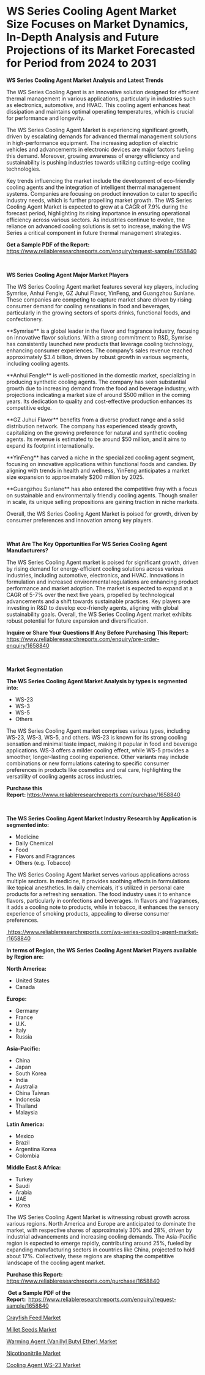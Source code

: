 <p><h1>WS Series Cooling Agent Market Size Focuses on Market Dynamics, In-Depth Analysis and Future Projections of its Market Forecasted for Period from 2024 to 2031</h1></p><p><strong>WS Series Cooling Agent Market Analysis and Latest Trends</strong></p>
<p><p>The WS Series Cooling Agent is an innovative solution designed for efficient thermal management in various applications, particularly in industries such as electronics, automotive, and HVAC. This cooling agent enhances heat dissipation and maintains optimal operating temperatures, which is crucial for performance and longevity.</p><p>The WS Series Cooling Agent Market is experiencing significant growth, driven by escalating demands for advanced thermal management solutions in high-performance equipment. The increasing adoption of electric vehicles and advancements in electronic devices are major factors fueling this demand. Moreover, growing awareness of energy efficiency and sustainability is pushing industries towards utilizing cutting-edge cooling technologies.</p><p>Key trends influencing the market include the development of eco-friendly cooling agents and the integration of intelligent thermal management systems. Companies are focusing on product innovation to cater to specific industry needs, which is further propelling market growth. The WS Series Cooling Agent Market is expected to grow at a CAGR of 7.9% during the forecast period, highlighting its rising importance in ensuring operational efficiency across various sectors. As industries continue to evolve, the reliance on advanced cooling solutions is set to increase, making the WS Series a critical component in future thermal management strategies.</p></p>
<p><strong>Get a Sample PDF of the Report:&nbsp;</strong> <a href="https://www.reliableresearchreports.com/enquiry/request-sample/1658840?utm_campaign=112&utm_medium=2&utm_source=Github&utm_content=ia&utm_term=09122024&utm_id=ws-series-cooling-agent">https://www.reliableresearchreports.com/enquiry/request-sample/1658840</a></p>
<p>&nbsp;</p>
<p><strong>WS Series Cooling Agent Major Market Players</strong></p>
<p><p>The WS Series Cooling Agent market features several key players, including Symrise, Anhui Fengle, GZ Juhui Flavor, YinFeng, and Guangzhou Sunlane. These companies are competing to capture market share driven by rising consumer demand for cooling sensations in food and beverages, particularly in the growing sectors of sports drinks, functional foods, and confectionery.</p><p>**Symrise** is a global leader in the flavor and fragrance industry, focusing on innovative flavor solutions. With a strong commitment to R&D, Symrise has consistently launched new products that leverage cooling technology, enhancing consumer experiences. The company’s sales revenue reached approximately $3.4 billion, driven by robust growth in various segments, including cooling agents.</p><p>**Anhui Fengle** is well-positioned in the domestic market, specializing in producing synthetic cooling agents. The company has seen substantial growth due to increasing demand from the food and beverage industry, with projections indicating a market size of around $500 million in the coming years. Its dedication to quality and cost-effective production enhances its competitive edge.</p><p>**GZ Juhui Flavor** benefits from a diverse product range and a solid distribution network. The company has experienced steady growth, capitalizing on the growing preference for natural and synthetic cooling agents. Its revenue is estimated to be around $50 million, and it aims to expand its footprint internationally.</p><p>**YinFeng** has carved a niche in the specialized cooling agent segment, focusing on innovative applications within functional foods and candies. By aligning with trends in health and wellness, YinFeng anticipates a market size expansion to approximately $200 million by 2025.</p><p>**Guangzhou Sunlane** has also entered the competitive fray with a focus on sustainable and environmentally friendly cooling agents. Though smaller in scale, its unique selling propositions are gaining traction in niche markets.</p><p>Overall, the WS Series Cooling Agent Market is poised for growth, driven by consumer preferences and innovation among key players.</p></p>
<p>&nbsp;</p>
<p><strong>What Are The Key Opportunities For WS Series Cooling Agent Manufacturers?</strong></p>
<p><p>The WS Series Cooling Agent market is poised for significant growth, driven by rising demand for energy-efficient cooling solutions across various industries, including automotive, electronics, and HVAC. Innovations in formulation and increased environmental regulations are enhancing product performance and market adoption. The market is expected to expand at a CAGR of 5-7% over the next five years, propelled by technological advancements and a shift towards sustainable practices. Key players are investing in R&D to develop eco-friendly agents, aligning with global sustainability goals. Overall, the WS Series Cooling Agent market exhibits robust potential for future expansion and diversification.</p></p>
<p><strong>Inquire or Share Your Questions If Any Before Purchasing This Report:</strong> <a href="https://www.reliableresearchreports.com/enquiry/pre-order-enquiry/1658840?utm_campaign=112&utm_medium=2&utm_source=Github&utm_content=ia&utm_term=09122024&utm_id=ws-series-cooling-agent">https://www.reliableresearchreports.com/enquiry/pre-order-enquiry/1658840</a></p>
<p>&nbsp;</p>
<p><strong>Market Segmentation</strong></p>
<p><strong>The WS Series Cooling Agent Market Analysis by types is segmented into:</strong></p>
<p><ul><li>WS-23</li><li>WS-3</li><li>WS-5</li><li>Others</li></ul></p>
<p><p>The WS Series Cooling Agent market comprises various types, including WS-23, WS-3, WS-5, and others. WS-23 is known for its strong cooling sensation and minimal taste impact, making it popular in food and beverage applications. WS-3 offers a milder cooling effect, while WS-5 provides a smoother, longer-lasting cooling experience. Other variants may include combinations or new formulations catering to specific consumer preferences in products like cosmetics and oral care, highlighting the versatility of cooling agents across industries.</p></p>
<p><strong>Purchase this Report:&nbsp;</strong><a href="https://www.reliableresearchreports.com/purchase/1658840?utm_campaign=112&utm_medium=2&utm_source=Github&utm_content=ia&utm_term=09122024&utm_id=ws-series-cooling-agent">https://www.reliableresearchreports.com/purchase/1658840</a></p>
<p>&nbsp;</p>
<p><strong>The WS Series Cooling Agent Market Industry Research by Application is segmented into:</strong></p>
<p><ul><li>Medicine</li><li>Daily Chemical</li><li>Food</li><li>Flavors and Fragrances</li><li>Others (e.g. Tobacco)</li></ul></p>
<p><p>The WS Series Cooling Agent Market serves various applications across multiple sectors. In medicine, it provides soothing effects in formulations like topical anesthetics. In daily chemicals, it's utilized in personal care products for a refreshing sensation. The food industry uses it to enhance flavors, particularly in confections and beverages. In flavors and fragrances, it adds a cooling note to products, while in tobacco, it enhances the sensory experience of smoking products, appealing to diverse consumer preferences.</p></p>
<p><a href="https://www.reliableresearchreports.com/ws-series-cooling-agent-market-r1658840?utm_campaign=112&utm_medium=2&utm_source=Github&utm_content=ia&utm_term=09122024&utm_id=ws-series-cooling-agent">&nbsp;https://www.reliableresearchreports.com/ws-series-cooling-agent-market-r1658840</a></p>
<p><strong>In terms of Region, the WS Series Cooling Agent Market Players available by Region are:</strong></p>
<p>
    <p> <strong> North America: </strong>
        <ul>
            <li>United States</li>
            <li>Canada</li>
        </ul>
        </p> 
    <p> <strong> Europe: </strong>
        <ul>
            <li>Germany</li>
            <li>France</li>
            <li>U.K.</li>
            <li>Italy</li>
            <li>Russia</li>
        </ul>
        </p> 
    <p> <strong> Asia-Pacific: </strong>
        <ul>
            <li>China</li>
            <li>Japan</li>
            <li>South Korea</li>
            <li>India</li>
            <li>Australia</li>
            <li>China Taiwan</li>
            <li>Indonesia</li>
            <li>Thailand</li>
            <li>Malaysia</li>
        </ul>
        </p> 
    <p> <strong> Latin America: </strong>
        <ul>
            <li>Mexico</li>
            <li>Brazil</li>
            <li>Argentina Korea</li>
            <li>Colombia</li>
        </ul>
        </p> 
    <p> <strong> Middle East & Africa: </strong>
        <ul>
            <li>Turkey</li>
            <li>Saudi</li>
            <li>Arabia</li>
            <li>UAE</li>
            <li>Korea</li>
        </ul>
    </p>
    </p>
<p><p>The WS Series Cooling Agent Market is witnessing robust growth across various regions. North America and Europe are anticipated to dominate the market, with respective shares of approximately 30% and 28%, driven by industrial advancements and increasing cooling demands. The Asia-Pacific region is expected to emerge rapidly, contributing around 25%, fueled by expanding manufacturing sectors in countries like China, projected to hold about 17%. Collectively, these regions are shaping the competitive landscape of the cooling agent market.</p></p>
<p><strong>Purchase this Report: </strong><a href="https://www.reliableresearchreports.com/purchase/1658840?utm_campaign=112&utm_medium=2&utm_source=Github&utm_content=ia&utm_term=09122024&utm_id=ws-series-cooling-agent">https://www.reliableresearchreports.com/purchase/1658840</a></p>
<p>&nbsp;<strong>Get a Sample PDF of the Report:&nbsp;&nbsp;</strong><a href="https://www.reliableresearchreports.com/enquiry/request-sample/1658840?utm_campaign=112&utm_medium=2&utm_source=Github&utm_content=ia&utm_term=09122024&utm_id=ws-series-cooling-agent">https://www.reliableresearchreports.com/enquiry/request-sample/1658840</a></p>
<p><strong></strong></p>
<p><p><a href="https://www.linkedin.com/pulse/th-score-market-0ptye?utm_campaign=112&utm_medium=2&utm_source=Github&utm_content=ia&utm_term=09122024&utm_id=ws-series-cooling-agent">Crayfish Feed Market</a></p><p><a href="https://www.linkedin.com/pulse/th-score-market-0ptye?utm_campaign=112&utm_medium=2&utm_source=Github&utm_content=ia&utm_term=09122024&utm_id=ws-series-cooling-agent">Millet Seeds Market</a></p><p><a href="https://github.com/santosh758595/Market-Research-Report-List-6/blob/main/warming-agent-vanillyl-butyl-ether-market.md?utm_campaign=112&utm_medium=2&utm_source=Github&utm_content=ia&utm_term=09122024&utm_id=ws-series-cooling-agent">Warming Agent (Vanillyl Butyl Ether) Market</a></p><p><a href="https://www.linkedin.com/pulse/th-score-market-0ptye?utm_campaign=112&utm_medium=2&utm_source=Github&utm_content=ia&utm_term=09122024&utm_id=ws-series-cooling-agent">Nicotinonitrile Market</a></p><p><a href="https://github.com/delindacallegari68/Market-Research-Report-List-1/blob/main/cooling-agent-ws-23-market.md?utm_campaign=112&utm_medium=2&utm_source=Github&utm_content=ia&utm_term=09122024&utm_id=ws-series-cooling-agent">Cooling Agent WS-23 Market</a></p></p>